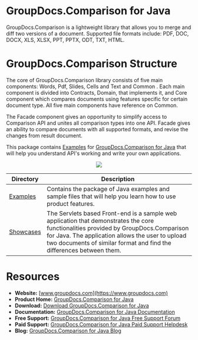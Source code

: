 # GroupDocs.Comparison for Java

GroupDocs.Comparison is a lightweight library that allows you to merge and diff two versions of a document. Supported file formats include: PDF, DOC, DOCX, XLS, XLSX, PPT, PPTX, ODT, TXT, HTML.

# GroupDocs.Comparison Structure

The core of GroupDocs.Comparison library consists of five main components: Words, Pdf, Slides, Cells and Text and Common . Each main component is divided into Contracts, Domain, that implements it, and Core component which compares documents using features specific for certain document type.
All five main components have reference on Common.

The Facade component gives an opportunity to simplify access to Comparison API and unites all comparison types into one API. Facade gives an ability to compare documents with all supported formats, and revise the changes from result document.

This package contains [Examples](https://github.com/groupdocs-comparison/GroupDocs.Comparison-for-Java/tree/master/Examples) for [GroupDocs.Comparison for Java](https://products.groupdocs.com/comparison/java) that will help you understand API's working and write your own applications.

<p align="center">

  <a title="Download complete GroupDocs.Comparison for Java source code" href="https://codeload.github.com/groupdocs-comparison/GroupDocs.Comparison-for-Java/zip/master">
	<img src="https://raw.github.com/AsposeExamples/java-examples-dashboard/master/images/downloadZip-Button-Large.png" />
  </a>
</p>

Directory | Description
--------- | -----------
[Examples](https://github.com/groupdocs-comparison/GroupDocs.Comparison-for-Java/tree/master/Examples)  | Contains the package of Java examples and sample files that will help you learn how to use product features.
[Showcases](https://github.com/groupdocs-comparison/GroupDocs.Comparison-for-Java/tree/master/Showcases)  |The Servlets based Front-end is a sample web application that demonstrates the core functionalities provided by GroupDocs.Comparison for Java. The application allows the user to upload two documents of similar format and find the differences between them.

#  Resources

+ **Website:** [www.groupdocs.com](https://www.groupdocs.com)
+ **Product Home:** [GroupDocs.Comparison for Java](https://products.groupdocs.com/comparison/java)
+ **Download:** [Download GroupDocs.Comparison for Java](https://artifact.groupdocs.com/repo/com/groupdocs/groupdocs-comparison/)
+ **Documentation:** [GroupDocs.Comparison for Java Documentation](https://docs.groupdocs.com/display/comparisonjava/Home)
+ **Free Support:** [GroupDocs.Comparison for Java Free Support Forum](https://forum.groupdocs.com/c/comparison)
+ **Paid Support:** [GroupDocs.Comparison for Java Paid Support Helpdesk](https://helpdesk.groupdocs.com/)
+ **Blog:** [GroupDocs.Comparison for Java Blog](https://blog.groupdocs.com/category/groupdocs-comparison-product-family/)